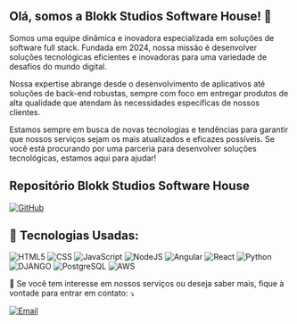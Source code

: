 ## Olá, somos a Blokk Studios Software House! 👋

<p align="left"> 
Somos uma equipe dinâmica e inovadora especializada em soluções de software full stack. Fundada em 2024, nossa missão é desenvolver soluções tecnológicas eficientes e inovadoras para uma variedade de desafios do mundo digital.

Nossa expertise abrange desde o desenvolvimento de aplicativos até soluções de back-end robustas, sempre com foco em entregar produtos de alta qualidade que atendam às necessidades específicas de nossos clientes.

Estamos sempre em busca de novas tecnologias e tendências para garantir que nossos serviços sejam os mais atualizados e eficazes possíveis. Se você está procurando por uma parceria para desenvolver soluções tecnológicas, estamos aqui para ajudar!

## Repositório Blokk Studios Software House
<a href="https://github.com/BlokkStudios" title="Github" target="_blank">
<img src="https://img.shields.io/badge/Github-E34F26?style=for-the-badge&logo=github&logoColor=white" alt="GitHub"/>
</a>
<h2 align="left">
🚀 Tecnologias Usadas:
</h2>

![HTML5](https://img.shields.io/badge/HTML5-E34F26?style=for-the-badge&logo=html5&logoColor=white)
![CSS](https://img.shields.io/badge/CSS3-1572B6?style=for-the-badge&logo=css3&logoColor=white)
![JavaScript](https://img.shields.io/badge/JavaScript-F7DF1E?style=for-the-badge&logo=javascript&logoColor=black)
![NodeJS](https://img.shields.io/badge/Node.js-339933?style=for-the-badge&logo=nodedotjs&logoColor=white)
![Angular](https://img.shields.io/badge/Angular-DD0031?style=for-the-badge&logo=angular&logoColor=white)
![React](https://img.shields.io/badge/react%20-%2320232a.svg?&style=for-the-badge&logo=react&logoColor=%2361DAFB)
![Python](https://img.shields.io/badge/Python-3776AB?style=for-the-badge&logo=python&logoColor=white)
![DJANGO](https://img.shields.io/badge/Django-339933?style=for-the-badge&logo=django&logoColor=white)
![PostgreSQL](https://img.shields.io/badge/PostgreSQL-316192?style=for-the-badge&logo=postgresql&logoColor=white)
![AWS](https://img.shields.io/badge/AWS-232F3E?style=for-the-badge&logo=amazon-aws&logoColor=white)
<!-- Adicione mais tecnologias conforme necessário -->

<p align="left">
  💌 Se você tem interesse em nossos serviços ou deseja saber mais, fique à vontade para entrar em contato: ⤵️
</p>

<a href="mailto:blokk.softhouse@gmail.com" title="Email" target="_blank">
<img src="https://img.shields.io/badge/Email-D14836?style=for-the-badge&logo=gmail&logoColor=white" alt="Email"/></a>


<br>

<!-- Aqui você pode adicionar widgets de estatísticas do GitHub, se desejar -->

<br>

<p align="center">
  <!-- Aqui você pode adicionar troféus do GitHub ou outras conquistas, se desejar -->
</p>
